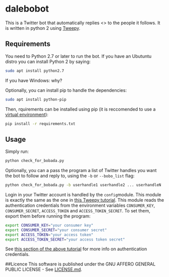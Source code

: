 # dalebobot
This is a Twitter bot that automatically replies <<Dale bobo>> to the people it follows. 
It is written in python 2 using [Tweepy](https://www.tweepy.org/).

## Requirements
You need to Python 2.7 or later to run the bot. If you have an Ubutuntu distro you can install Python 2 by saying:

```bash
sudo apt install python2.7
```

If you have Windows: why?

Optionally, you can install pip to handle the dependencies:

```bash
sudo apt install python-pip
```

Then, rquirements can be installed using pip (it is reccomended to use a [virtual environment](https://realpython.com/python-virtual-environments-a-primer/)):

```bash
pip install -r requirements.txt
```

## Usage

Simply run:

```bash
python check_for_bobada.py
```

Optionally, you can a pass the program a list of Twitter handles you want the bot to follow and reply to, using the `-b` or `--bobo_list` flag:

```bash
python check_for_bobada.py -b userhandle1 userhandle2 ... userhandleN
```

Login in your Twitter account is handled by the `config`module. This module is exactly the same as the one in [this Tweepy tutorial](https://realpython.com/twitter-bot-python-tweepy/).
This module reads the authentication credentials from the environment variables `CONSUMER_KEY`, `CONSUMER_SECRET`, `ACCESS_TOKEN` and `ACCESS_TOKEN_SECRET`.
To set them, export them before running the program:

```bash
export CONSUMER_KEY="your consumer key"
export CONSUMER_SECRET="your consumer secret"
export ACCESS_TOKEN="your access token"
export ACCESS_TOKEN_SECRET="your access token secret"
```

See [this section of the above tutorial](https://realpython.com/twitter-bot-python-tweepy/#creating-twitter-api-authentication-credentials) for more info on authentication credentials.

##Licence
This software is published under the GNU AFFERO GENERAL PUBLIC LICENSE  - See [LICENSE.md](./LICENSE.md).